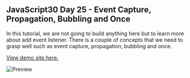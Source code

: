 ## JavaScript30 Day 25 - Event Capture, Propagation, Bubbling and Once

In this tutorial, we are not going to build anything here but to learn more about add event listener. There is a couple of concepts that we need to grasp well such as event capture, propagation, bubbling and once.

[View demo site here.](https://webdevtuts.github.io/javascript30_25/)

![Preview](screenshot.jpg)
